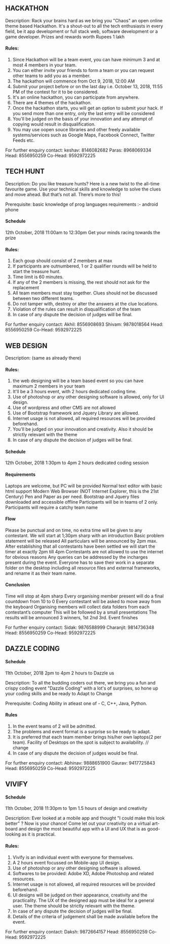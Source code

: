 
## HACKATHON
Description: Rack your brains hard as we bring you "Chaos" an open online theme based Hackathon. It's a shout-out to all the tech enthusiasts in every field, be it app development or full stack web, software development or a game developer. Prizes and rewards worth Rupees 1 lakh

#### Rules:
1. Since Hackathon will be a team event, you can have minimum 3 and at most 4 members in your team.
2. You can either invite your friends to form a team or you can request other teams to add you as a member.
3. The hackathon will commence from Oct 9, 2018, 12:00 AM
4. Submit your project before or on the last day i.e. October 13, 2018, 11:55 PM of the contest for it to be considered.
5. It's an online hackathon, you can participate from anywhere.
6. There are 4 themes of the hackathon.
7. Once the hackathon starts, you will get an option to submit your hack. If you send more than one entry, only the last entry will be considered
8. You'll be judged on the basis of your innovation and any attempt of copying would result in disqualification.
9. You may use oopen souce libraries and other freely available systems/services such as Google Maps, Facebook Connect, Twitter Feeds etc.

For further enquiry contact:
keshav: 8146082682
Paras: 8968069334
Head: 8556950259
Co-Head: 9592972225




## TECH HUNT
Description: Do you like treasure hunts? Here is a new twist to the all-time favourite game. Use your technical skills and knowledge to solve the clues and move ahead. But that’s not all. There’s more to this!

Prerequisite: basic knowledge of prog languages
requirements :- android phone

#### Schedule
12th October, 2018
11:00am to 12:30pm
Get your minds racing towards the prize

#### Rules:
1. Each goup should consist of 2 members at max
2. If participants are outnumbered, 1 or 2 qualifier rounds will be held to start the treasure hunt. 
3. Time limit is 60 minutes.
4. If any of the 2 members is missing, the rest should not ask for the replacement
5. All team members must stay together. Clues should not be discussed between two different teams.
6. Do not tamper with, destroy or alter the answers at the clue locations.
7. Violation of the rules can result in disqualification of the team
8. In case of any dispute the decision of judges will be final.

For further enquiry contact:
Akhil: 8556908693
Shivam: 9878018564
Head: 8556950259
Co-Head: 9592972225



## WEB DESIGN
Description: (same as already there)

#### Rules:
1. the web designing will be a team based event so you can have maximum 2 members in your team
2. It'll be a 3 hours event, with 2 hours dedicated coding time.
3. Use of photoshop or any other designing software is allowed, only for UI design.
4. Use of wordpress and other CMS are not allowed
5. Use of Bootstrap framework and Jquery Library are allowed.
6. Internet usage is not allowed, all required resources will be provided beforehand.
7. You'll be judged on your innovation and creativity. Also it should be strictly relevant with the theme
8. In case of any dispute the decision of judges will be final.


#### Schedule
12th October, 2018
1:30pm to 4pm
2 hours dedicated coding session

#### Requirements
Laptops are welcome, but PC will be provided
Normal text editor with basic html support
Modern Web Browser (NOT Internet Explorer, this is the 21st Century)
Pen and Paper as per need.
Bootstrap and Jquery files downloaded and accessible offline
Participants will be in teams of 2 only.
Participants will require a catchy team name

#### Flow
Please be punctual and on time, no extra time will be given to any contestant.
We will start at 1;30pm sharp with an introduction
Basic problem statement will be released
All particulars will be announced by 2pm max.
After establishing that all contestants have been settled we will start the timer at exactly 2pm till 4pm
Contestants are not allowed to use the internet for obvious reasons
Any queries can be addressed by the incharges present during the event.
Everyone has to save their work in a separate folder on the desktop including all resource files and external frameworks, and rename it as their team name.

#### Conclusion
Time will stop at 4pm sharp
Every organising member present will do a final countdown from 10 to 0
Every contestant will be asked to move away from the keyboard
 Organising members will collect data folders from each contestant’s computer
This will be followed by a small presentations
The results will be announced
3 winners, 1st 2nd 3rd.
Event finishes



For further enquiry contact:
Sidak: 9876588999
Charanjit: 9814736348
Head: 8556950259
Co-Head: 9592972225



## DAZZLE CODING

#### Schedule
11th October, 2018
2pm to 4pm
2 hours to Dazzle us

Description: To all the budding coders out there, we bring you a fun and crispy coding event 
"Dazzle Coding" with a lot's of surprises, so hone up your coding skills and be ready to Adapt to Change

Prerequisite: Coding Ability in atleast one of - C, C++, Java, Python.

#### Rules
1. In the event teams of 2 will be admitted.
2. The problems and event format is a surprise so be ready to adapt.
3. It is preferred that each team member brings his/her own laptops(2 per team).
   Facility of Desktops on the spot is subject to availability. // change
4. In case of any dispute the decision of judges would be final.

For further enquiry contact:
Abhinav: 9888651900
Gaurav: 9417725843
Head: 8556950259
Co-Head: 9592972225



## VIVIFY

#### Schedule
11th October, 2018
11:30pm to 1pm
1.5 hours of design and creativity

Description: Ever looked at a mobile app and thought "I could make this look better" ? Now is your chance! Come let out your creativity on a virtual art-board and design the most beautiful app with a UI and UX that is as good-looking as it is practical.

#### Rules:
1. Vivify is an individual event with everyone for themselves.
2. A 2 hours event focussed on Mobile-app UI design.
3. Use of photoshop or any other designing software is allowed.
4. Softwares to be provided: Adobe XD, Adobe Photoshop and related resources.
5. Internet usage is not allowed, all required resources will be provided beforehand.
6. UI designs will be judged on their appearance, creativity and the practicality. The UX of the designed app must be ideal for a general user. The theme should be strictly relevant with the theme.
7. In case of any dispute the decision of judges will be final.
8. Details of the criteria of judgement shall be made available before the event.

For further enquiry contact:
Daksh: 9872664157
Head: 8556950259
Co-Head: 9592972225
